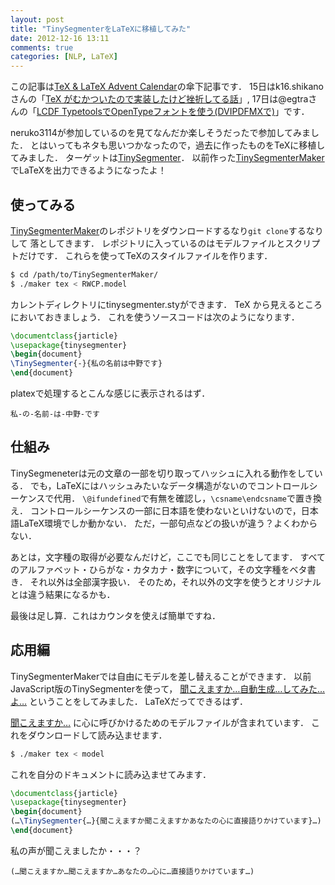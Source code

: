 ```yaml
---
layout: post
title: "TinySegmenterをLaTeXに移植してみた"
date: 2012-12-16 13:11
comments: true
categories: [NLP, LaTeX]
---
```


この記事は[TeX & LaTeX Advent Calendar](http://atnd.org/events/34318)の傘下記事です．
15日はk16.shikanoさんの「[TeX がむかついたので実装したけど挫折してる話](http://note.golden-lucky.net/2012/12/tex.html)」,
17日は@egtraさんの「[LCDF TypetoolsでOpenTypeフォントを使う(DVIPDFMXで)](http://dev.activebasic.com/egtra/2012/12/18/522/)」です．

neruko3114が参加しているのを見てなんだか楽しそうだったで参加してみました．
とはいってもネタも思いつかなったので，過去に作ったものをTeXに移植してみました．
ターゲットは[TinySegmenter](http://chasen.org/~taku/software/TinySegmenter/)．
以前作った[TinySegmenterMaker](https://github.com/shogo82148/TinySegmenterMaker)でLaTeXを出力できるようになったよ！

## 使ってみる

[TinySegmenterMaker](https://github.com/shogo82148/TinySegmenterMaker)のレポジトリをダウンロードするなり`git clone`するなりして
落としてきます．
レポジトリに入っているのはモデルファイルとスクリプトだけです．
これらを使ってTeXのスタイルファイルを作ります．

```bash
$ cd /path/to/TinySegmenterMaker/
$ ./maker tex < RWCP.model
```

カレントディレクトリにtinysegmenter.styができます．
TeX から見えるところにおいておきましょう．
これを使うソースコードは次のようになります．

```tex
\documentclass{jarticle}
\usepackage{tinysegmenter}
\begin{document}
\TinySegmenter{-}{私の名前は中野です}
\end{document}
```

platexで処理するとこんな感じに表示されるはず．

```plain
私-の-名前-は-中野-です
```

## 仕組み

TinySegmeneterは元の文章の一部を切り取ってハッシュに入れる動作をしている．
でも，LaTeXにはハッシュみたいなデータ構造がないのでコントロールシーケンスで代用．
`\@ifundefined`で有無を確認し，`\csname\endcsname`で置き換え．
コントロールシーケンスの一部に日本語を使わないといけないので，日本語LaTeX環境でしか動かない．
ただ，一部句点などの扱いが違う？よくわからない．

あとは，文字種の取得が必要なんだけど，ここでも同じことをしてます．
すべてのアルファベット・ひらがな・カタカナ・数字について，その文字種をベタ書き．
それ以外は全部漢字扱い．
そのため，それ以外の文字を使うとオリジナルとは違う結果になるかも．

最後は足し算．これはカウンタを使えば簡単ですね．


## 応用編

TinySegmenterMakerでは自由にモデルを差し替えることができます．
以前JavaScript版のTinySegmenterを使って，
[聞こえますか…自動生成…してみた…よ…](http://shogo82148.github.com/blog/2012/12/05/kikoemasuka/)
ということをしてみました．
LaTeXだってできるはず．

[聞こえますか…](https://github.com/shogo82148/kikoemasuka)
に心に呼びかけるためのモデルファイルが含まれています．
これをダウンロードして読み込ませます．

```bash
$ ./maker tex < model
```

これを自分のドキュメントに読み込ませてみます．

```tex
\documentclass{jarticle}
\usepackage{tinysegmenter}
\begin{document}
(…\TinySegmenter{…}{聞こえますか聞こえますかあなたの心に直接語りかけています}…)
\end{document}
```

私の声が聞こえましたか・・・？

```plain
(…聞こえますか…聞こえますか…あなたの…心に…直接語りかけています…)
```
